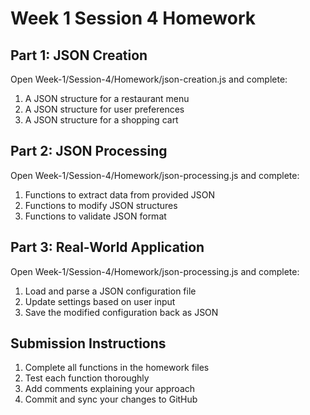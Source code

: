 # Week 1 Session 4 Homework

## Part 1: JSON Creation​

Open Week-1/Session-4/Homework/json-creation.js and complete:​

1. A JSON structure for a restaurant menu​
2. A JSON structure for user preferences​
3. A JSON structure for a shopping cart​

## Part 2: JSON Processing​

Open Week-1/Session-4/Homework/json-processing.js and complete:​

1. Functions to extract data from provided JSON​
2. Functions to modify JSON structures​
3. Functions to validate JSON format

## Part 3: Real-World Application​

Open Week-1/Session-4/Homework/json-processing.js and complete:​

1. Load and parse a JSON configuration file​
2. Update settings based on user input​
3. Save the modified configuration back as JSON​

## Submission Instructions

1. Complete all functions in the homework files​
2. Test each function thoroughly​
3. Add comments explaining your approach​
4. Commit and sync your changes to GitHub​